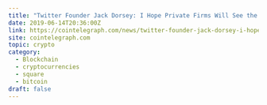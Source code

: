 ```yaml
---
title: "Twitter Founder Jack Dorsey: I Hope Private Firms Will See the Value of Stateless Currency"
date: 2019-06-14T20:36:00Z
link: https://cointelegraph.com/news/twitter-founder-jack-dorsey-i-hope-private-firms-will-see-the-value-of-stateless-currency?utm_medium=RSS&utm_source=hune
site: cointelegraph.com
topic: crypto
category:
  - Blockchain
  - cryptocurrencies
  - square
  - bitcoin
draft: false
---
```

